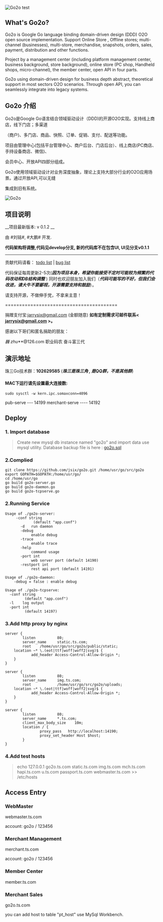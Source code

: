 
![Go2o](https://raw.githubusercontent.com/jsix/go2o/master/docs/mark.gif "GO2O")
test

## What's Go2o? ##

Go2o is Google Go language binding domain-driven design (DDD) O2O open source implementation. Support Online Store
, Offline stores; multi-channel (businesses), multi-store, merchandise, snapshots, orders, sales, payment, distribution and other functions.

Project by a management center (including platform management center, business background, store background), online store (PC shop,
Handheld shops, micro-channel), the member center, open API in four parts.

Go2o using domain-driven design for business depth abstract, theoretical support in most sectors O2O scenarios.
Through open API, you can seamlessly integrate into legacy systems.

## Go2o 介绍 ##

Go2o是Google Go语言结合领域驱动设计（DDD)的开源O2O实现。支持线上商店，线下门店；多渠道

（商户)、多门店、商品、快照、订单、促销、支付、配送等功能。


项目由管理中心(包括平台管理中心、商户后台、门店后台）、线上商店(PC商店、手持设备商店、微信)、

会员中心、开放API四部分组成。


Go2o使用领域驱动设计对业务深度抽象，理论上支持大部分行业的O2O应用场景。通过开放API,可以无缝

集成到旧有系统。


![Go2o](https://raw.githubusercontent.com/jsix/go2o/master/snapshot/merchant.png "GO2O-Merchant")

## 项目说明 ##

__项目最新版本: v 0.1.2 __

由 #刘铭#, #大鹏# 开发.

__代码架构将调整,代码见develop分支, 新的代码库不在包含UI, UI见分支v0.1.1__

------------------------
贡献代码请看： [todo list](https://github.com/jsix/go2o/tree/master/docs/dev/todo.md) |
[bug list](https://github.com/atnet/go2o/tree/master/docs/dev/bug.md)

代码保证每周更新2-5次(___因为项目本身，希望你能接受不定时可能较为频繁的代码改动和DB结构调整___ )
同时也欢迎朋友加入我们（___代码可能写的不好，但我们会改进，请大牛不要鄙视，开源需要支持和鼓励___）。

请支持开源，不做伸手党，不拿来主意！

========================================

捐赠支付宝:jarrysix@gmail.com (金额随意)
**如有定制需求可邮件联系< jarrysix@gmail.com >。**


感谢以下哥们和匿名捐助的朋友：

*巍
zhu***@126.com
职业码农
奋斗富三代

## 演示地址 ##


珠三Go技术群：**102629585** (___珠三是珠三角 , 是QQ群，不是其他群___)


#### MAC下运行请先设置最大连接数:

    sudo sysctl -w kern.ipc.somaxconn=4096



pub-serve   ---  14199
merchant-serve  ---- 14192



## Deploy ##
### 1. Import database ###
> Create new mysql db instance named "go2o"
 and import data use mysql utility.
 Database backup file is here : [go2o.sql](https://github.com/jsix/go2o/blob/master/docs/data/go2o.sql)

### 2.Complied ###
	git clone https://github.com/jsix/go2o.git /home/usr/go/src/go2o
	export GOPATH=$GOPATH:/home/usr/go/
	cd /home/usr/go
	go build go2o-server.go
	go build go2o-daemon.go
	go build go2o-tcpserve.go

### 2.Running Service ###
	Usage of ./go2o-server:
		 -conf string
             	 (default "app.conf")
           -d	run daemon
           -debug
             	enable debug
           -trace
             	enable trace
           -help
             	command usage
           -port int
             	web server port (default 14190)
           -restport int
             	rest api port (default 14191)

	Usage of ./go2o-daemon:
		-debug = false : enable debug

	Usage of ./go2o-tcpserve:
	  -conf string
        	 (default "app.conf")
      -l	log output
      -port int
        	 (default 14197)

### 3.Add http proxy by nginx ###
	server {
            listen          80;
            server_name     static.ts.com;
            root    /home/usr/go/src/go2o/public/static;
    	location ~* \.(eot|ttf|woff|woff2|svg)$ {
          		add_header Access-Control-Allow-Origin *;
      	}
    }

    server {
            listen          80;
            server_name     img.ts.com;
            root            /home/usr/go/src/go2o/uploads;
    	location ~* \.(eot|ttf|woff|woff2|svg)$ {
          		add_header Access-Control-Allow-Origin *;
      	}
    }

    server {
            listen          80;
            server_name     *.ts.com;
            client_max_body_size    10m;  
            location / {
                    proxy_pass   http://localhost:14190;
                    proxy_set_header Host $host;
            }
    }




### 4.Add test hosts ###
> echo   127.0.0.1    go2o.ts.com static.ts.com img.ts.com mch.ts.com hapi.ts.com u.ts.com passport.ts.com webmaster.ts.com  >> /etc/hosts

## Access Entry ##

### WebMaster ##
webmaster.ts.com

account: go2o / 123456

### Merchant Management ###
merchant.ts.com

account: go2o / 123456

### Member Center ###
member.ts.com

### Merchant Sales ###
go2o.ts.com

you can add host to table "pt_host" use MySql Workbench.

